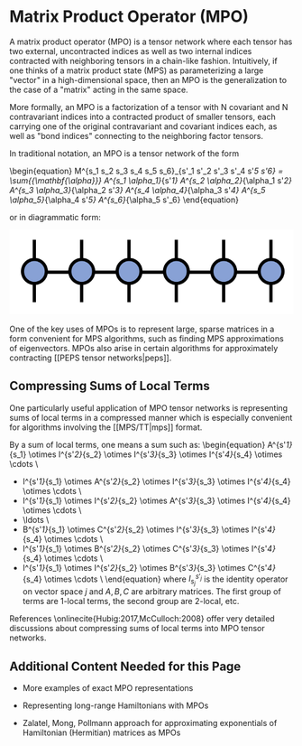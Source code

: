 # Matrix Product Operator (MPO)

A matrix product operator (MPO) is a tensor network where each tensor has two external, uncontracted indices as well as two internal indices contracted with neighboring tensors in a chain-like fashion. Intuitively, if one thinks of a matrix product state (MPS) as parameterizing a large "vector" in a high-dimensional space, then an MPO is the generalization to the case of a "matrix" acting in the same space. 

More formally, an MPO is a factorization of a tensor with N covariant and N contravariant indices into a contracted product of smaller tensors, each carrying one of the original contravariant and covariant indices each, as well as "bond indices" connecting to the neighboring factor tensors.

In traditional notation, an MPO is a tensor network of the form

\begin{equation}
M^{s_1 s_2 s_3 s_4 s_5 s_6}_{s'_1 s'_2 s'_3 s'_4 s'_5 s'_6}
= \sum_{\{\mathbf{\alpha}\}} A^{s_1 \alpha_1}_{s'_1} 
A^{s_2 \alpha_2}_{\alpha_1 s'_2}
A^{s_3 \alpha_3}_{\alpha_2 s'_3}
A^{s_4 \alpha_4}_{\alpha_3 s'_4}
A^{s_5 \alpha_5}_{\alpha_4 s'_5}
A^{s_6}_{\alpha_5 s'_6}
\end{equation}

or in diagrammatic form:

![small](mpo.png)

One of the key uses of MPOs is to represent large, sparse matrices in a form convenient for MPS algorithms, such as finding MPS approximations of eigenvectors. MPOs also arise in certain algorithms for approximately contracting [[PEPS tensor networks|peps]].

## Compressing Sums of Local Terms

One particularly useful application of MPO tensor networks is representing sums of local terms
in a compressed manner which is especially convenient for algorithms involving 
the [[MPS/TT|mps]] format.

By a sum of local terms, one means a sum such as:
\begin{equation}
A^{s'_1}_{s_1} \otimes I^{s'_2}_{s_2} \otimes I^{s'_3}_{s_3} \otimes I^{s'_4}_{s_4} \otimes \cdots  \\
+ I^{s'_1}_{s_1} \otimes A^{s'_2}_{s_2} \otimes I^{s'_3}_{s_3} \otimes I^{s'_4}_{s_4} \otimes \cdots \\
+ I^{s'_1}_{s_1} \otimes I^{s'_2}_{s_2} \otimes A^{s'_3}_{s_3} \otimes I^{s'_4}_{s_4} \otimes \cdots \\
+ \ldots \\
+ B^{s'_1}_{s_1} \otimes C^{s'_2}_{s_2} \otimes I^{s'_3}_{s_3} \otimes I^{s'_4}_{s_4} \otimes \cdots  \\
+ I^{s'_1}_{s_1} \otimes B^{s'_2}_{s_2} \otimes C^{s'_3}_{s_3} \otimes I^{s'_4}_{s_4} \otimes \cdots  \\
+ I^{s'_1}_{s_1} \otimes I^{s'_2}_{s_2} \otimes B^{s'_3}_{s_3} \otimes C^{s'_4}_{s_4} \otimes \cdots  \\
\end{equation}
where $I^{s'_j}_{s_j}$ is the identity operator on vector space $j$ and $A,B,C$ are
arbitrary matrices. The first group of terms are 1-local terms, the second group are 2-local, etc.

References \onlinecite{Hubig:2017,McCulloch:2008} offer very detailed discussions about compressing sums of local terms into MPO tensor networks.




## Additional Content Needed for this Page

- More examples of exact MPO representations

- Representing long-range Hamiltonians with MPOs

- Zalatel, Mong, Pollmann approach for approximating exponentials of Hamiltonian (Hermitian) matrices as MPOs
